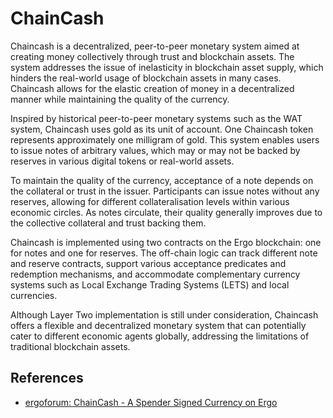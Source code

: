 # ChainCash

Chaincash is a decentralized, peer-to-peer monetary system aimed at creating money collectively through trust and blockchain assets. The system addresses the issue of inelasticity in blockchain asset supply, which hinders the real-world usage of blockchain assets in many cases. Chaincash allows for the elastic creation of money in a decentralized manner while maintaining the quality of the currency.

Inspired by historical peer-to-peer monetary systems such as the WAT system, Chaincash uses gold as its unit of account. One Chaincash token represents approximately one milligram of gold. This system enables users to issue notes of arbitrary values, which may or may not be backed by reserves in various digital tokens or real-world assets.

To maintain the quality of the currency, acceptance of a note depends on the collateral or trust in the issuer. Participants can issue notes without any reserves, allowing for different collateralisation levels within various economic circles. As notes circulate, their quality generally improves due to the collective collateral and trust backing them.

Chaincash is implemented using two contracts on the Ergo blockchain: one for notes and one for reserves. The off-chain logic can track different note and reserve contracts, support various acceptance predicates and redemption mechanisms, and accommodate complementary currency systems such as Local Exchange Trading Systems (LETS) and local currencies.

Although Layer Two implementation is still under consideration, Chaincash offers a flexible and decentralized monetary system that can potentially cater to different economic agents globally, addressing the limitations of traditional blockchain assets.

## References

- [ergoforum: ChainCash - A Spender Signed Currency on Ergo](https://www.ergoforum.org/t/chaincash-a-spender-signed-currency-on-ergo/4015)


